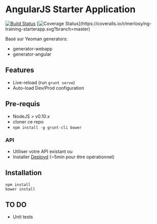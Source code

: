 # AngularJS Starter Application 
[![Build Status](https://travis-ci.org/merlosy/ng-training-starterapp.svg)](https://travis-ci.org/merlosy/ng-training-starterapp)
[![Coverage Status](http://img.shields.io/coveralls/merlosy/ng-training-starterapp.svg?)](https://coveralls.io/r/merlosy/ng-training-starterapp.svg?branch=master)

Basé sur Yeoman generators:
- generator-webapp
- generator-angular

## Features
- Live-reload (run `grunt serve`)
- Auto-load Dev/Prod configuration

## Pre-requis
- NodeJS > v0.10.x
- cloner ce repo
- `npm install -g grunt-cli bower`

### API
- Utiliser votre API existant
ou
- Installer [Deployd] (~5min pour être opérationnel)

## Installation
```
npm install
bower install
```

## TO DO
- Unit tests

[Deployd]:(http://deployd.com/)
